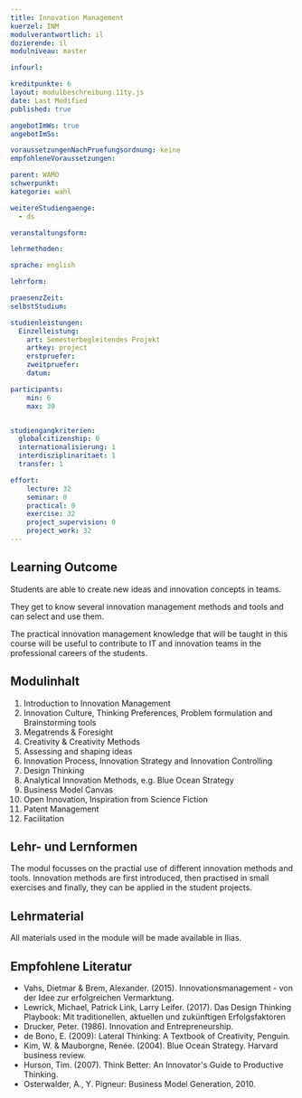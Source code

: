 ```yaml
---
title: Innovation Management
kuerzel: INM
modulverantwortlich: il
dozierende: il
modulniveau: master

infourl: 

kreditpunkte: 6
layout: modulbeschreibung.11ty.js
date: Last Modified
published: true

angebotImWs: true
angebotImSs: 

voraussetzungenNachPruefungsordnung: keine
empfohleneVoraussetzungen:

parent: WAMO
schwerpunkt:
kategorie: wahl

weitereStudiengaenge: 
  - ds

veranstaltungsform: 

lehrmethoden:

sprache: english

lehrform:

praesenzZeit: 
selbstStudium: 

studienleistungen:
  Einzelleistung:
    art: Semesterbegleitendes Projekt
    artkey: project
    erstpruefer: 
    zweitpruefer: 
    datum:

participants: 
    min: 6
    max: 30


studiengangkriterien:
  globalcitizenship: 0
  internationalisierung: 1
  interdisziplinaritaet: 1
  transfer: 1

effort:
    lecture: 32
    seminar: 0
    practical: 0
    exercise: 32
    project_supervision: 0
    project_work: 32
---
```




## Learning Outcome

Students are able to create new ideas and innovation concepts in teams. 

They get to know several innovation management methods and tools and can select and use them. 

The practical innovation management knowledge that will be taught in this course will be useful to contribute to IT and innovation teams in the professional careers of the students.


  
## Modulinhalt

 1. Introduction to Innovation Management
 2. Innovation Culture, Thinking Preferences, Problem formulation and Brainstorming tools
 3. Megatrends & Foresight 
 4. Creativity & Creativity Methods 
 5. Assessing and shaping ideas
 6. Innovation Process, Innovation Strategy and Innovation Controlling
 7. Design Thinking
 8. Analytical Innovation Methods, e.g. Blue Ocean Strategy
 9. Business Model Canvas
 9. Open Innovation, Inspiration from Science Fiction
 10. Patent Management
 11. Facilitation
 

## Lehr- und Lernformen

The modul focusses on the practial use of different innovation methods and tools. Innovation methods are first introduced, then practised in small exercises and finally, they can be applied in the student projects.



## Lehrmaterial

All materials used in the module will be made available in Ilias.


## Empfohlene Literatur

* Vahs, Dietmar & Brem, Alexander. (2015). Innovationsmanagement - von der Idee zur erfolgreichen Vermarktung.
* Lewrick, Michael, Patrick Link, Larry Leifer. (2017). Das Design Thinking Playbook: Mit traditionellen, aktuellen und zukünftigen Erfolgsfaktoren
* Drucker, Peter. (1986). Innovation and Entrepreneurship.
* de Bono, E. (2009): Lateral Thinking: A Textbook of Creativity, Penguin. 
* Kim, W. & Mauborgne, Renée. (2004). Blue Ocean Strategy. Harvard business review. 
* Hurson, Tim. (2007). Think Better: An Innovator's Guide to Productive Thinking.
* Osterwalder, A., Y. Pigneur: Business Model Generation, 2010.
